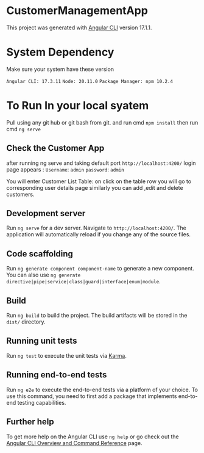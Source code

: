 # CustomerManagementApp

This project was generated with [Angular CLI](https://github.com/angular/angular-cli) version 17.1.1.

# System Dependency
Make sure your system have these version

`Angular CLI: 17.3.11`
`Node: 20.11.0`
`Package Manager: npm 10.2.4`

# To Run In your local syatem 

Pull using any git hub or git bash from git.
and run cmd `npm install`
then run cmd `ng serve` 

## Check the Customer App

after running ng serve and taking default port `http://localhost:4200/`
login page appears :
`Username`: `admin`
`password`: `admin`

You will enter Customer List Table:
on click on the table row you will go to corresponding user details page 
similarly you can add ,edit and delete customers.

## Development server

Run `ng serve` for a dev server. Navigate to `http://localhost:4200/`. The application will automatically reload if you change any of the source files.



## Code scaffolding

Run `ng generate component component-name` to generate a new component. You can also use `ng generate directive|pipe|service|class|guard|interface|enum|module`.

## Build

Run `ng build` to build the project. The build artifacts will be stored in the `dist/` directory.

## Running unit tests

Run `ng test` to execute the unit tests via [Karma](https://karma-runner.github.io).

## Running end-to-end tests

Run `ng e2e` to execute the end-to-end tests via a platform of your choice. To use this command, you need to first add a package that implements end-to-end testing capabilities.

## Further help

To get more help on the Angular CLI use `ng help` or go check out the [Angular CLI Overview and Command Reference](https://angular.io/cli) page.

